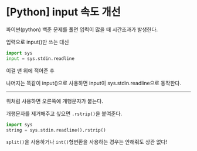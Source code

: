 # [Python] input 속도 개선

파이썬(python) 백준 문제를 풀면 입력이 많을 때 시간초과가 발생한다.

입력으로 input()만 쓰는 대신

```python
import sys
input = sys.stdin.readline
```

이걸 맨 위에 적어준 후

나머지는 똑같이 input()으로 사용하면 input이 sys.stdin.readline으로 동작한다.

---

위처럼 사용하면 오른쪽에 개행문자가 붙는다.

개행문자를 제거해주고 싶으면 `.rstrip()`을 붙여준다.

```python
import sys
string = sys.stdin.readline().rstrip()
```

`split()`을 사용하거나 `int()`형변환을 사용하는 경우는 안해줘도 상관 없다!
